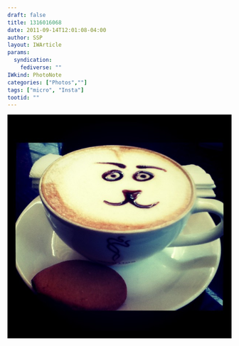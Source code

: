 ```yaml
---
draft: false
title: 1316016068
date: 2011-09-14T12:01:08-04:00
author: SSP
layout: IWArticle
params:
  syndication:
    fediverse: ""
IWkind: PhotoNote
categories: ["Photos",""]
tags: ["micro", "Insta"]
tootid: ""
---
```

![](1316016068.jpg)